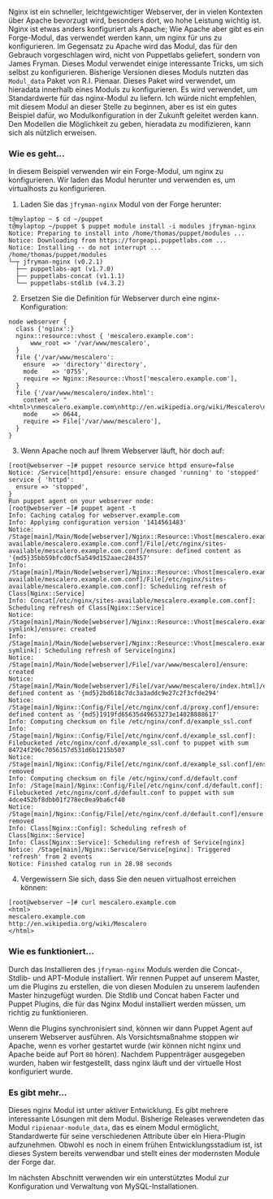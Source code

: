 Nginx ist ein schneller, leichtgewichtiger Webserver, der in vielen Kontexten über Apache bevorzugt wird, besonders dort, wo hohe Leistung wichtig ist. Nginx ist etwas anders konfiguriert als Apache; Wie Apache aber gibt es ein Forge-Modul, das verwendet werden kann, um nginx für uns zu konfigurieren. Im Gegensatz zu Apache wird das Modul, das für den Gebrauch vorgeschlagen wird, nicht von Puppetlabs geliefert, sondern von James Fryman. Dieses Modul verwendet einige interessante Tricks, um sich selbst zu konfigurieren. Bisherige Versionen dieses Moduls nutzten das `Modul_data` Paket von R.I. Pienaar. Dieses Paket wird verwendet, um hieradata innerhalb eines Moduls zu konfigurieren. Es wird verwendet, um Standardwerte für das nginx-Modul zu liefern. Ich würde nicht empfehlen, mit diesem Modul an dieser Stelle zu beginnen, aber es ist ein gutes Beispiel dafür, wo Modulkonfiguration in der Zukunft geleitet werden kann. Den Modellen die Möglichkeit zu geben, hieradata zu modifizieren, kann sich als nützlich erweisen.

### Wie es geht...

In diesem Beispiel verwenden wir ein Forge-Modul, um nginx zu konfigurieren. Wir laden das Modul herunter und verwenden es, um virtualhosts zu konfigurieren.

1. Laden Sie das `jfryman-nginx` Modul von der Forge herunter:
```
t@mylaptop ~ $ cd ~/puppet
t@mylaptop ~/puppet $ puppet module install -i modules jfryman-nginx
Notice: Preparing to install into /home/thomas/puppet/modules ...
Notice: Downloading from https://forgeapi.puppetlabs.com ...
Notice: Installing -- do not interrupt ...
/home/thomas/puppet/modules
└─┬ jfryman-nginx (v0.2.1)
  ├── puppetlabs-apt (v1.7.0)
  ├── puppetlabs-concat (v1.1.1)
  └── puppetlabs-stdlib (v4.3.2)
```

2. Ersetzen Sie die Definition für Webserver durch eine nginx-Konfiguration:
```
node webserver {
  class {'nginx':}
  nginx::resource::vhost { 'mescalero.example.com':
      www_root => '/var/www/mescalero',
  }
  file {'/var/www/mescalero':
    ensure  => 'directory''directory',
    mode    => '0755',
    require => Nginx::Resource::Vhost['mescalero.example.com'],
  }
  file {'/var/www/mescalero/index.html':
    content => "<html>\nmescalero.example.com\nhttp://en.wikipedia.org/wiki/Mescalero\n</html>\n",
    mode    => 0644,
    require => File['/var/www/mescalero'],
  }
}
```

3. Wenn Apache noch auf Ihrem Webserver läuft, hör doch auf:
```
[root@webserver ~]# puppet resource service httpd ensure=false
Notice: /Service[httpd]/ensure: ensure changed 'running' to 'stopped'
service { 'httpd':
  ensure => 'stopped',
}
Run puppet agent on your webserver node:
[root@webserver ~]# puppet agent -t
Info: Caching catalog for webserver.example.com
Info: Applying configuration version '1414561483'
Notice: /Stage[main]/Main/Node[webserver]/Nginx::Resource::Vhost[mescalero.example.com]/Concat[/etc/nginx/sites-available/mescalero.example.com.conf]/File[/etc/nginx/sites-available/mescalero.example.com.conf]/ensure: defined content as '{md5}35bb59bfcd0cf5a549d152aaec284357'
Info: /Stage[main]/Main/Node[webserver]/Nginx::Resource::Vhost[mescalero.example.com]/Concat[/etc/nginx/sites-available/mescalero.example.com.conf]/File[/etc/nginx/sites-available/mescalero.example.com.conf]: Scheduling refresh of Class[Nginx::Service]
Info: Concat[/etc/nginx/sites-available/mescalero.example.com.conf]: Scheduling refresh of Class[Nginx::Service]
Notice: /Stage[main]/Main/Node[webserver]/Nginx::Resource::Vhost[mescalero.example.com]/File[mescalero.example.com.conf symlink]/ensure: created
Info: /Stage[main]/Main/Node[webserver]/Nginx::Resource::Vhost[mescalero.example.com]/File[mescalero.example.com.conf symlink]: Scheduling refresh of Service[nginx]
Notice: /Stage[main]/Main/Node[webserver]/File[/var/www/mescalero]/ensure: created
Notice: /Stage[main]/Main/Node[webserver]/File[/var/www/mescalero/index.html]/ensure: defined content as '{md5}2bd618c7dc3a3addc9e27c2f3cfde294'
Notice: /Stage[main]/Nginx::Config/File[/etc/nginx/conf.d/proxy.conf]/ensure: defined content as '{md5}1919fd65635d49653273e14028888617'
Info: Computing checksum on file /etc/nginx/conf.d/example_ssl.conf
Info: /Stage[main]/Nginx::Config/File[/etc/nginx/conf.d/example_ssl.conf]: Filebucketed /etc/nginx/conf.d/example_ssl.conf to puppet with sum 84724f296c7056157d531d6b1215b507
Notice: /Stage[main]/Nginx::Config/File[/etc/nginx/conf.d/example_ssl.conf]/ensure: removed
Info: Computing checksum on file /etc/nginx/conf.d/default.conf
Info: /Stage[main]/Nginx::Config/File[/etc/nginx/conf.d/default.conf]: Filebucketed /etc/nginx/conf.d/default.conf to puppet with sum 4dce452bf8dbb01f278ec0ea9ba6cf40
Notice: /Stage[main]/Nginx::Config/File[/etc/nginx/conf.d/default.conf]/ensure: removed
Info: Class[Nginx::Config]: Scheduling refresh of Class[Nginx::Service]
Info: Class[Nginx::Service]: Scheduling refresh of Service[nginx]
Notice: /Stage[main]/Nginx::Service/Service[nginx]: Triggered 'refresh' from 2 events
Notice: Finished catalog run in 28.98 seconds
```

4. Vergewissern Sie sich, dass Sie den neuen virtualhost erreichen können:
```
[root@webserver ~]# curl mescalero.example.com
<html>
mescalero.example.com
http://en.wikipedia.org/wiki/Mescalero
</html>
```

### Wie es funktioniert...

Durch das Installieren des `jfryman-nginx` Moduls werden die Concat-, Stdlib- und APT-Module installiert. Wir rennen Puppet auf unserem Master, um die Plugins zu erstellen, die von diesen Modulen zu unserem laufenden Master hinzugefügt wurden. Die Stdlib und Concat haben Facter und Puppet Plugins, die für das Nginx Modul installiert werden müssen, um richtig zu funktionieren.

Wenn die Plugins synchronisiert sind, können wir dann Puppet Agent auf unserem Webserver ausführen. Als Vorsichtsmaßnahme stoppen wir Apache, wenn es vorher gestartet wurde (wir können nicht nginx und Apache beide auf Port `80` hören). Nachdem Puppenträger ausgegeben wurden, haben wir festgestellt, dass nginx läuft und der virtuelle Host konfiguriert wurde.

### Es gibt mehr...

Dieses nginx Modul ist unter aktiver Entwicklung. Es gibt mehrere interessante Lösungen mit dem Modul. Bisherige Releases verwendeten das Modul `ripienaar-module_data`, das es einem Modul ermöglicht, Standardwerte für seine verschiedenen Attribute über ein Hiera-Plugin aufzunehmen. Obwohl es noch in einem frühen Entwicklungsstadium ist, ist dieses System bereits verwendbar und stellt eines der modernsten Module der Forge dar.

Im nächsten Abschnitt verwenden wir ein unterstütztes Modul zur Konfiguration und Verwaltung von MySQL-Installationen.